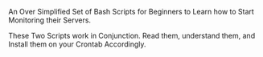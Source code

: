 An Over Simplified Set of Bash Scripts for Beginners to Learn how to Start Monitoring their Servers.

These Two Scripts work in Conjunction. Read them, understand them, and Install them on your Crontab Accordingly.
